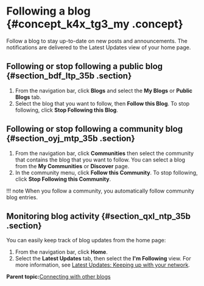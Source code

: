 # Following a blog {#concept_k4x_tg3_my .concept}

Follow a blog to stay up-to-date on new posts and announcements. The notifications are delivered to the Latest Updates view of your home page.

## Following or stop following a public blog {#section_bdf_ltp_35b .section}

1.  From the navigation bar, click **Blogs** and select the **My Blogs** or **Public Blogs** tab.
2.  Select the blog that you want to follow, then **Follow this Blog**. To stop following, click **Stop Following this Blog**.

## Following or stop following a community blog {#section_oyj_mtp_35b .section}

1.  From the navigation bar, click **Communities** then select the community that contains the blog that you want to follow. You can select a blog from the **My Communities** or **Discover** page.
2.  In the community menu, click **Follow this Community**. To stop following, click **Stop Following this Community**.

!!! note
    When you follow a community, you automatically follow community blog entries.

## Monitoring blog activity {#section_qxl_ntp_35b .section}

You can easily keep track of blog updates from the home page:

1.  From the navigation bar, click **Home**.
2.  Select the **Latest Updates** tab, then select the **I'm Following** view. For more information, see [Latest Updates: Keeping up with your network](../homepage/latest_updates_homepage.md).

**Parent topic:**[Connecting with other blogs](../blogs/c_blog_connecting_others.md)

